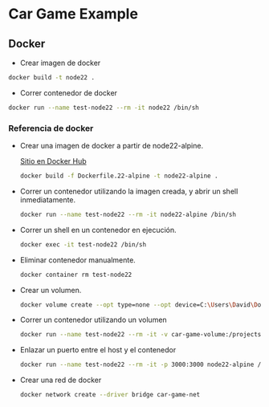 
# Car Game Example

## Docker

* Crear imagen de docker

```bash
docker build -t node22 .
```

* Correr contenedor de docker

```bash
docker run --name test-node22 --rm -it node22 /bin/sh
```

### Referencia de docker

* Crear una imagen de docker a partir de node22-alpine.

    [Sitio en Docker Hub](https://hub.docker.com/_/node)

    ```bash
    docker build -f Dockerfile.22-alpine -t node22-alpine .
    ```

* Correr un contenedor utilizando la imagen creada, y abrir un shell inmediatamente.

    ```bash
    docker run --name test-node22 --rm -it node22-alpine /bin/sh
    ```

* Correr un shell en un contenedor en ejecución.

    ```bash
    docker exec -it test-node22 /bin/sh
    ```

* Eliminar contenedor manualmente.

    ```bash
    docker container rm test-node22
    ```

* Crear un volumen.

    ```bash
    docker volume create --opt type=none --opt device=C:\Users\David\Documents\workspace\car-game-example --opt o=bind car-game-volume
    ```

* Correr un contenedor utilizando un volumen

    ```bash
    docker run --name test-node22 --rm -it -v car-game-volume:/projects node22-alpine /bin/sh
    ```

* Enlazar un puerto entre el host y el contenedor

    ```bash
    docker run --name test-node22 --rm -it -p 3000:3000 node22-alpine /bin/sh
    ```

* Crear una red de docker

    ```bash
    docker network create --driver bridge car-game-net
    ```